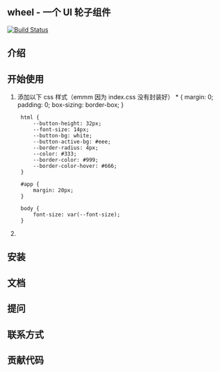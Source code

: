 ## wheel - 一个 UI 轮子组件
[![Build Status](https://www.travis-ci.org/Hanqing1996/vue-wheels.svg?branch=master)](https://www.travis-ci.org/Hanqing1996/vue-wheels)
## 介绍

## 开始使用
1. 添加以下 css 样式（emmm 因为 index.css 没有封装好）
        * {
            margin: 0;
            padding: 0;
            box-sizing: border-box;
        }

        html {
            --button-height: 32px;
            --font-size: 14px;
            --button-bg: white;
            --button-active-bg: #eee;
            --border-radius: 4px;
            --color: #333;
            --border-color: #999;
            --border-color-hover: #666;
        }

        #app {
            margin: 20px;
        }

        body {
            font-size: var(--font-size);
        }
2. 

## 安装

## 文档

## 提问

## 联系方式

## 贡献代码